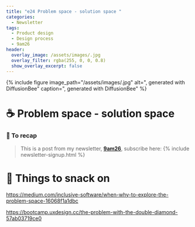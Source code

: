 ```yaml
---
title: "e24 Problem space - solution space "
categories:
  - Newsletter
tags:
  - Product design
  - Design process
  - 9am26
header:
  overlay_image: /assets/images/.jpg
  overlay_filter: rgba(255, 0, 0, 0.8)
  show_overlay_excerpt: false
---
```


{% include figure image_path="/assets/images/.jpg" alt=", generated with DiffusionBee" caption=", generated with DiffusionBee" %}

# ☕ Problem space - solution space

### 🥤 To recap

> This is a post from my newsletter, **[9am26](https://polgarp.com/categories/newsletter/)**, subscribe here:
> {% include newsletter-signup.html %}

# 🍪 Things to snack on

https://medium.com/inclusive-software/when-why-to-explore-the-problem-space-16068f1a1dbc

https://bootcamp.uxdesign.cc/the-problem-with-the-double-diamond-57ab03719ce0
